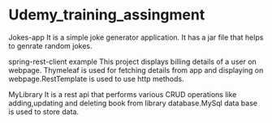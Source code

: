 # Udemy_training_assingment

Jokes-app
It is a simple joke generator application. It has a jar file that helps to genrate random jokes.

spring-rest-client example
This project displays billing details of a user on webpage. Thymeleaf is used for fetching details from app and displaying on webpage.RestTemplate is used to use http methods. 

MyLibrary
It is a rest api that performs various CRUD operations like adding,updating and deleting book from library database.MySql data base is used to store data.
